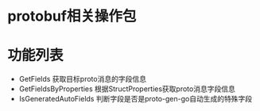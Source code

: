protobuf相关操作包
=====

# 功能列表

- GetFields 获取目标proto消息的字段信息
- GetFieldsByProperties 根据StructProperties获取proto消息字段信息
- IsGeneratedAutoFields 判断字段是否是proto-gen-go自动生成的特殊字段